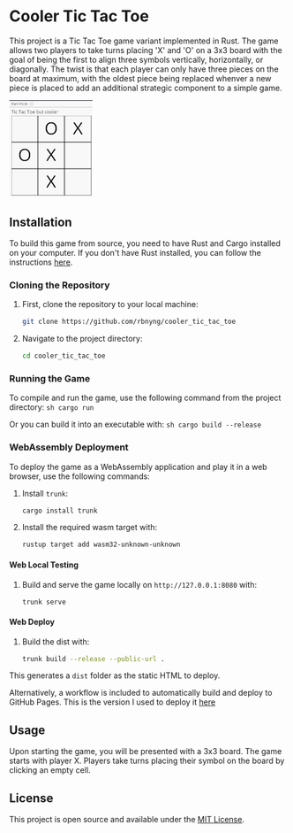 # Cooler Tic Tac Toe

This project is a Tic Tac Toe game variant implemented in Rust. The game allows two players to take turns placing 'X' and 'O' on a 3x3 board with the goal of being the first to align three symbols vertically, horizontally, or diagonally. The twist is that each player can only have three pieces on the board at maximum, with the oldest piece being replaced whenver a new piece is placed to add an additional strategic component to a simple game.

<img src="img/game.png?raw=true" alt="Title" style="width: 30%; height: auto;"/>

## Installation

To build this game from source, you need to have Rust and Cargo installed on your computer. If you don't have Rust installed, you can follow the instructions [here](https://www.rust-lang.org/tools/install).

### Cloning the Repository

1. First, clone the repository to your local machine:

    ```sh
    git clone https://github.com/rbnyng/cooler_tic_tac_toe
    ```
2. Navigate to the project directory:
    ```sh
    cd cooler_tic_tac_toe
    ```

### Running the Game

To compile and run the game, use the following command from the project directory:
    ```sh
    cargo run
    ```

Or you can build it into an executable with:
    ```sh
    cargo build --release
    ```

### WebAssembly Deployment

To deploy the game as a WebAssembly application and play it in a web browser, use the following commands:

1. Install `trunk`:

    ```sh
    cargo install trunk
    ```

2. Install the required wasm target with:
    ```sh
    rustup target add wasm32-unknown-unknown
    ```

#### Web Local Testing

1. Build and serve the game locally on `http://127.0.0.1:8080` with:
    ```sh
    trunk serve
    ```

#### Web Deploy

1. Build the dist with:
    ```sh
    trunk build --release --public-url .
    ```

This generates a `dist` folder as the static HTML to deploy.

Alternatively, a workflow is included to automatically build and deploy to GitHub Pages. This is the version I used to deploy it [here](https://rbnyng.github.io/cooler_tic_tac_toe) 

## Usage

Upon starting the game, you will be presented with a 3x3 board. The game starts with player X. Players take turns placing their symbol on the board by clicking an empty cell. 

## License

This project is open source and available under the [MIT License](LICENSE).

